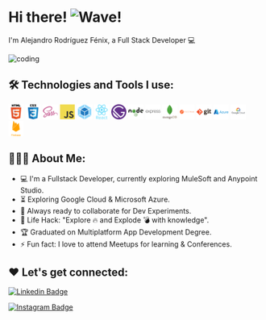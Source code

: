 # Hi there! <img src="https://user-images.githubusercontent.com/42378118/110234147-e3259600-7f4e-11eb-95be-0c4047144dea.gif" alt="Wave!" width="30" height="30">

I'm Alejandro Rodríguez Fénix, a Full Stack Developer 💻

![coding](https://camo.githubusercontent.com/5352b6b2b973a416adb9f788796e6e861e6ff286d2d83780df8ef7d90d4ca349/68747470733a2f2f6d656469612e67697068792e636f6d2f6d656469612f53576f536b4e36447854737a71494b4571762f67697068792e676966)

## 🛠️ Technologies and Tools I use:
<img src="https://raw.githubusercontent.com/devicons/devicon/master/icons/html5/html5-original-wordmark.svg" width="30" height="30"> <img src="https://raw.githubusercontent.com/devicons/devicon/master/icons/css3/css3-original-wordmark.svg" width="30" height="30">  <img src="https://raw.githubusercontent.com/devicons/devicon/master/icons/sass/sass-original.svg" width="30" height="30">  <img src="https://raw.githubusercontent.com/devicons/devicon/master/icons/javascript/javascript-original.svg" width="30" height="30"> <img src="https://raw.githubusercontent.com/devicons/devicon/master/icons/webpack/webpack-original.svg" width="30" height="30">  <img src="https://raw.githubusercontent.com/devicons/devicon/master/icons/react/react-original-wordmark.svg" width="30" height="30">  <img src="https://raw.githubusercontent.com/devicons/devicon/master/icons/gatsby/gatsby-original.svg" width="30" height="30"> <img src="https://raw.githubusercontent.com/devicons/devicon/master/icons/nodejs/nodejs-original-wordmark.svg" width="30" height="30">  <img  src="https://raw.githubusercontent.com/devicons/devicon/master/icons/express/express-original-wordmark.svg" width="30" height="30"> <img src="https://raw.githubusercontent.com/devicons/devicon/master/icons/mongodb/mongodb-original-wordmark.svg" width="30" height="30"> 
<img src="https://raw.githubusercontent.com/devicons/devicon/master/icons/postman/postman-original-wordmark.svg" width="30" height="30"> 
<img src="https://raw.githubusercontent.com/devicons/devicon/master/icons/git/git-original-wordmark.svg" width="30" height="30"> 
<img src="https://raw.githubusercontent.com/devicons/devicon/master/icons/azure/azure-original-wordmark.svg" width="30" height="30"> 
<img src="https://raw.githubusercontent.com/devicons/devicon/master/icons/googlecloud/googlecloud-original-wordmark.svg" width="30" height="30"> 
<img src="https://raw.githubusercontent.com/devicons/devicon/master/icons/firebase/firebase-plain-wordmark.svg" width="30" height="30"> 

## 👨🏻‍💻 About Me:
- 💻 I'm a Fullstack Developer, currently exploring MuleSoft and Anypoint Studio.
- ⏳ Exploring Google Cloud & Microsoft Azure.
- 🚀 Always ready to collaborate for Dev Experiments.
- 🎯 Life Hack: "Explore 🔥 and Explode 💣 with knowledge".
- 🏆 Graduated on Multiplatform App Development Degree.
- ⚡ Fun fact: I love to attend Meetups for learning & Conferences.

## ❤️ Let's get connected:
[![Linkedin Badge](https://img.shields.io/badge/-LinkedIn-blue?style=flat-square&logo=Linkedin&logoColor=white&link=https://www.linkedin.com/in/alejandro-rodriguez-fenix-09861a297/)]([https://www.linkedin.com/in/alejandro-rodríguez-fénix/](https://www.linkedin.com/in/alejandro-rodriguez-fenix-09861a297/))
<!-- [![Twitter Badge](https://img.shields.io/badge/-Twitter-1DA1F2?style=flat-square&logo=Twitter&logoColor=white&link=https://twitter.com/alejandrofenix)](https://twitter.com/alejandrofenix) -->
<!-- [![Facebook Badge](https://img.shields.io/badge/-Facebook-4267B2?style=flat-square&logo=Facebook&logoColor=white&link=https://www.facebook.com/alejandro.rodriguezfenix)](https://www.facebook.com/alejandro.rodriguezfenix) --> 
[![Instagram Badge](https://img.shields.io/badge/-Instagram-E4405F?style=flat-square&logo=Instagram&logoColor=white&link=https://www.instagram.com/alejandrofenix)](https://www.instagram.com/alejandrofenix)



<!--
Hi there!  <img height="30px" src="https://user-images.githubusercontent.com/42378118/110234147-e3259600-7f4e-11eb-95be-0c4047144dea.gif">

I'm Alejandro Rodríguez Fénix, Full Stack Developer 💻

<img src="https://camo.githubusercontent.com/5352b6b2b973a416adb9f788796e6e861e6ff286d2d83780df8ef7d90d4ca349/68747470733a2f2f6d656469612e67697068792e636f6d2f6d656469612f53576f536b4e36447854737a71494b4571762f67697068792e676966">

🛠️ Technologies and Tools I use:

<img src="https://raw.githubusercontent.com/devicons/devicon/master/icons/html5/html5-original-wordmark.svg" alt="html5" width="40" height="40" style="max-width: 100%;">
css3 sass javascript webpack react gatsby nodejs express mongodb postman git azure google cloud firebase

👨🏻‍💻 About Me:
💻 I'm a Fullstack Developer, currently exploring MuleSoft and Anypoint Studio
⏳ Exploring Google Cloud & Microsoft Azure
🚀 Always ready to collaborate for Dev Experiments
🎯 Life Hack: "Explore 🔥 and Explode 💣 with knowledge"
🏆 Graduated on Multiplatform App Development Degree
⚡ Fun fact: I love to attend Meetups for learning & Conferences
❤️ Let's get connected:

Linkedin Badge Twitter Badge Facebook Badge Instagram Badge Linkedin Badge
<p align="center">BADGE.S HERE</p>
<img src=" "> 
--> 
